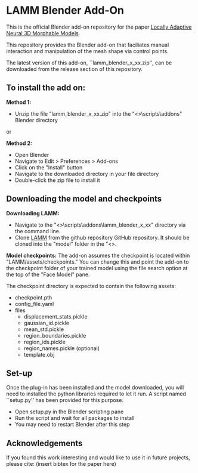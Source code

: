 LAMM Blender Add-On
===================

This is the official Blender add-on repository for the paper [Locally Adaptive Neural 3D Morphable Models](https://arxiv.org/pdf/2401.02937.pdf).

This repository provides the Blender add-on that faciliates manual interaction and manipulation of the mesh shape via control points.

The latest version of this add-on, ``lamm_blender_x_xx.zip'', can be downloaded from the release section of this repository.

To install the add on:
----------------------
**Method 1:**
- Unzip the file "lamm_blender_x_xx.zip" into the "<>\scripts\addons" Blender directory

or

**Method 2:**
- Open Blender
- Navigate to Edit > Preferences > Add-ons
- Click on the "Install" button
- Navigate to the downloaded directory in your file directory
- Double-click the zip file to install it

Downloading the model and checkpoints
-------------------------------------
**Downloading LAMM:**
- Navigate to the "<>\scripts\addons\lamm_blender_x_xx" directory via the command line.
- Clone [LAMM](https://github.com/michaeltrs/LAMM) from the github repository GitHub repository. It should be cloned into the "model" folder in the "<>.

**Model checkpoints:**
The add-on assumes the checkpoint is located within "LAMM/assets/checkpoints."
You can change this and point the add-on to the checkpoint folder of your trained model using the file search option at the top of the "Face Model" pane.

The checkpoint directory is expected to contain the following assets:
- checkpoint.pth
- config_file.yaml
- files
  - displacement_stats.pickle
  - gaussian_id.pickle
  - mean_std.pickle
  - region_boundaries.pickle
  - region_ids.pickle
  - region_names.pickle (optional)
  - template.obj


Set-up
------
Once the plug-in has been installed and the model downloaded, you will need to installed the python libraries required to let it run. A script named ``setup.py'' has been provided for this purpose.

- Open setup.py in the Blender scripting pane
- Run the script and wait for all packages to install
- You may need to restart Blender after this step


Acknowledgements
----------------
If you found this work interesting and would like to use it in future projects, please cite:
(insert bibtex for the paper here)

